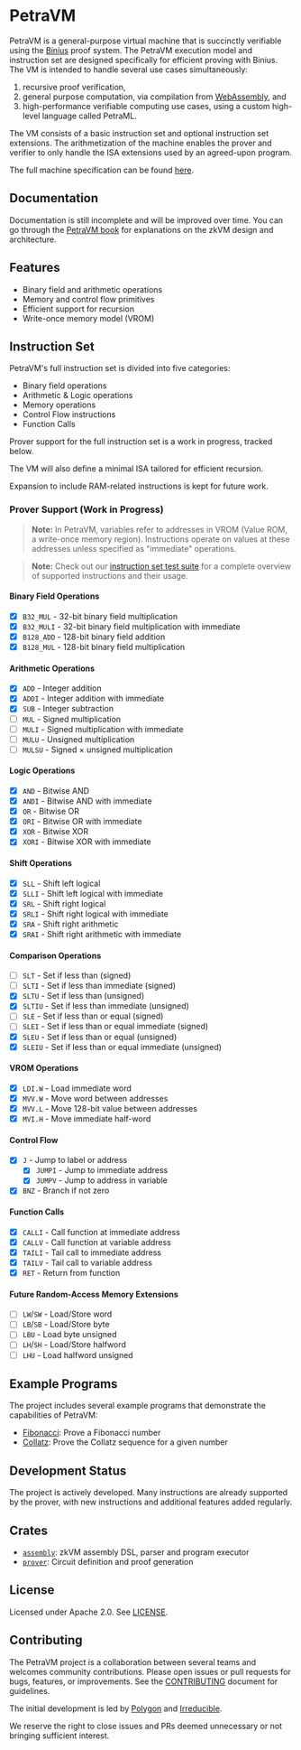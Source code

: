 # PetraVM

PetraVM is a general-purpose virtual machine that is succinctly verifiable using the [Binius](https://www.binius.xyz/) proof system. The PetraVM execution model and instruction set are designed specifically for efficient proving with Binius. The VM is intended to handle several use cases simultaneously:

1. recursive proof verification,
2. general purpose computation, via compilation from [WebAssembly](https://webassembly.org/), and
3. high-performance verifiable computing use cases, using a custom high-level language called PetraML.

The VM consists of a basic instruction set and optional instruction set extensions. The arithmetization of the machine enables the prover and verifier to only handle the ISA extensions used by an agreed-upon program.

The full machine specification can be found [here](https://petraprover.github.io/PetraVM/specification.html).

## Documentation

Documentation is still incomplete and will be improved over time.
You can go through the [PetraVM book](https://petraprover.github.io/PetraVM/)
for explanations on the zkVM design and architecture.

## Features

- Binary field and arithmetic operations
- Memory and control flow primitives
- Efficient support for recursion
- Write-once memory model (VROM)

## Instruction Set

PetraVM's full instruction set is divided into five categories:
- Binary field operations
- Arithmetic & Logic operations
- Memory operations
- Control Flow instructions
- Function Calls

Prover support for the full instruction set is a work in progress, tracked below.

The VM will also define a minimal ISA tailored for efficient recursion.

Expansion to include RAM-related instructions is kept for future work.

### Prover Support (Work in Progress)

> **Note:** In PetraVM, variables refer to addresses in VROM (Value ROM, a write-once memory region). Instructions operate on values at these addresses unless specified as "immediate" operations.

> **Note:** Check out our [instruction set test suite](https://github.com/PetraProver/PetraVM/examples/opcodes.asm) for a complete overview of supported instructions and their usage.

#### Binary Field Operations
- [x] `B32_MUL` - 32-bit binary field multiplication
- [x] `B32_MULI` - 32-bit binary field multiplication with immediate
- [x] `B128_ADD` - 128-bit binary field addition
- [x] `B128_MUL` - 128-bit binary field multiplication

#### Arithmetic Operations
- [x] `ADD` - Integer addition
- [x] `ADDI` - Integer addition with immediate
- [x] `SUB` - Integer subtraction
- [ ] `MUL` - Signed multiplication
- [ ] `MULI` - Signed multiplication with immediate
- [ ] `MULU` - Unsigned multiplication
- [ ] `MULSU` - Signed × unsigned multiplication

#### Logic Operations
- [x] `AND` - Bitwise AND
- [x] `ANDI` - Bitwise AND with immediate
- [x] `OR` - Bitwise OR
- [x] `ORI` - Bitwise OR with immediate
- [x] `XOR` - Bitwise XOR
- [x] `XORI` - Bitwise XOR with immediate

#### Shift Operations
- [x] `SLL` - Shift left logical
- [x] `SLLI` - Shift left logical with immediate
- [x] `SRL` - Shift right logical
- [x] `SRLI` - Shift right logical with immediate
- [x] `SRA` - Shift right arithmetic
- [x] `SRAI` - Shift right arithmetic with immediate

#### Comparison Operations
- [ ] `SLT` - Set if less than (signed)
- [ ] `SLTI` - Set if less than immediate (signed)
- [x] `SLTU` - Set if less than (unsigned)
- [x] `SLTIU` - Set if less than immediate (unsigned)
- [ ] `SLE` - Set if less than or equal (signed)
- [ ] `SLEI` - Set if less than or equal immediate (signed)
- [x] `SLEU` - Set if less than or equal (unsigned)
- [x] `SLEIU` - Set if less than or equal immediate (unsigned)

#### VROM Operations
- [x] `LDI.W` - Load immediate word
- [x] `MVV.W` - Move word between addresses
- [x] `MVV.L` - Move 128-bit value between addresses
- [x] `MVI.H` - Move immediate half-word

#### Control Flow
- [x] `J` - Jump to label or address
    - [x] `JUMPI` - Jump to immediate address
    - [x] `JUMPV` - Jump to address in variable
- [x] `BNZ` - Branch if not zero

#### Function Calls
- [x] `CALLI` - Call function at immediate address
- [x] `CALLV` - Call function at variable address
- [x] `TAILI` - Tail call to immediate address
- [x] `TAILV` - Tail call to variable address
- [x] `RET` - Return from function

#### Future Random-Access Memory Extensions
- [ ] `LW`/`SW` - Load/Store word
- [ ] `LB`/`SB` - Load/Store byte
- [ ] `LBU` - Load byte unsigned
- [ ] `LH`/`SH` - Load/Store halfword
- [ ] `LHU` - Load halfword unsigned

## Example Programs
The project includes several example programs that demonstrate the capabilities of PetraVM:

- [Fibonacci](prover/tests/fibonacci.rs): Prove a Fibonacci number
- [Collatz](prover/test/collatz.rs): Prove the Collatz sequence for a given number

## Development Status

The project is actively developed. Many instructions are already supported by the prover, with new instructions and additional features added regularly.

## Crates

- [`assembly`](./assembly): zkVM assembly DSL, parser and program executor
- [`prover`](./prover): Circuit definition and proof generation

## License

Licensed under Apache 2.0. See [LICENSE](LICENSE).

## Contributing

The PetraVM project is a collaboration between several teams and welcomes community contributions. Please open issues or pull requests for bugs, features, or improvements. See the [CONTRIBUTING](CONTRIBUTING.md) document for guidelines.

The initial development is led by [Polygon](https://polygon.technology/) and [Irreducible](https://www.irreducible.com/).

We reserve the right to close issues and PRs deemed unnecessary or not bringing sufficient interest.
